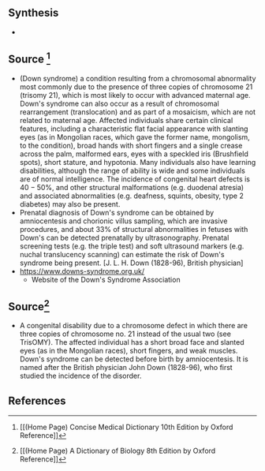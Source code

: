 ## Synthesis
- 
## Source [^1]
- (Down syndrome) a condition resulting from a chromosomal abnormality most commonly due to the presence of three copies of chromosome 21 (trisomy 21), which is most likely to occur with advanced maternal age. Down's syndrome can also occur as a result of chromosomal rearrangement (translocation) and as part of a mosaicism, which are not related to maternal age. Affected individuals share certain clinical features, including a characteristic flat facial appearance with slanting eyes (as in Mongolian races, which gave the former name, mongolism, to the condition), broad hands with short fingers and a single crease across the palm, malformed ears, eyes with a speckled iris (Brushfield spots), short stature, and hypotonia. Many individuals also have learning disabilities, although the range of ability is wide and some individuals are of normal intelligence. The incidence of congenital heart defects is $40-50 \%$, and other structural malformations (e.g. duodenal atresia) and associated abnormalities (e.g. deafness, squints, obesity, type 2 diabetes) may also be present.
- Prenatal diagnosis of Down's syndrome can be obtained by amniocentesis and chorionic villus sampling, which are invasive procedures, and about $33 \%$ of structural abnormalities in fetuses with Down's can be detected prenatally by ultrasonography. Prenatal screening tests (e.g. the triple test) and soft ultrasound markers (e.g. nuchal translucency scanning) can estimate the risk of Down's syndrome being present. \[J. L. H. Down (1828-96), British physician]
- https://www.downs-syndrome.org.uk/
	- Website of the Down's Syndrome Association
## Source[^2]
- A congenital disability due to a chromosome defect in which there are three copies of chromosome no. 21 instead of the usual two (see TrisОМY). The affected individual has a short broad face and slanted eyes (as in the Mongolian races), short fingers, and weak muscles. Down's syndrome can be detected before birth by amniocentesis. It is named after the British physician John Down (1828-96), who first studied the incidence of the disorder.
## References

[^1]: [[(Home Page) Concise Medical Dictionary 10th Edition by Oxford Reference]]
[^2]: [[(Home Page) A Dictionary of Biology 8th Edition by Oxford Reference]]